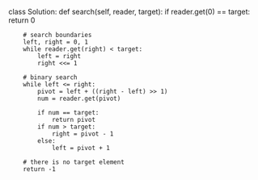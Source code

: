 class Solution:
    def search(self, reader, target):
        if reader.get(0) == target:
            return 0
        
        # search boundaries
        left, right = 0, 1
        while reader.get(right) < target:
            left = right
            right <<= 1
        
        # binary search
        while left <= right:
            pivot = left + ((right - left) >> 1)
            num = reader.get(pivot)
            
            if num == target:
                return pivot
            if num > target:
                right = pivot - 1
            else:
                left = pivot + 1
        
        # there is no target element
        return -1
